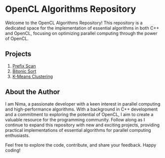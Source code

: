 # OpenCL Algorithms Repository

Welcome to the OpenCL Algorithms Repository! This repository is a dedicated space for the implementation of essential algorithms in both C++ and OpenCL, focusing on optimizing parallel computing through the power of OpenCL.

## Projects

1. [Prefix Scan](https://github.com/nimaft97/OpenCLProjects/tree/main/prefix-scan)
2. [Bitonic Sort](https://github.com/nimaft97/OpenCLProjects/tree/main/bitonic-sort)
3. [K-Means Clustering](https://github.com/nimaft97/OpenCLProjects/tree/main/k-means)

## About the Author
I am Nima, a passionate developer with a keen interest in parallel computing and high-performance algorithms. With a background in C++ development and a commitment to exploring the potential of OpenCL, I aim to create a valuable resource for the programming community. Follow along as I continue to expand this repository with new and exciting projects, providing practical implementations of essential algorithms for parallel computing enthusiasts.

Feel free to explore the code, contribute, and share your feedback. Happy coding!
